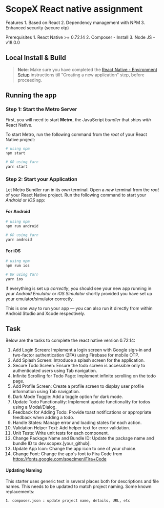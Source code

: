 # ScopeX React native assignment


Features
	1. Based on React
	2. Dependency management with NPM
	3. Enhanced security (secure otp)

Prerequisites
	1. React Native >= 0.72.14
	2. Composer - Install
	3. Node JS - v18.0.0


## Local Install & Build

> **Note**: Make sure you have completed the [React Native - Environment Setup](https://reactnative.dev/docs/environment-setup) instructions till "Creating a new application" step, before proceeding.

## Running the app

### Step 1: Start the Metro Server

First, you will need to start **Metro**, the JavaScript _bundler_ that ships _with_ React Native.

To start Metro, run the following command from the _root_ of your React Native project:

```bash
# using npm
npm start

# OR using Yarn
yarn start
```

### Step 2: Start your Application

Let Metro Bundler run in its _own_ terminal. Open a _new_ terminal from the _root_ of your React Native project. Run the following command to start your _Android_ or _iOS_ app:

#### For Android

```bash
# using npm
npm run android

# OR using Yarn
yarn android
```

#### For iOS

```bash
# using npm
npm run ios

# OR using Yarn
yarn ios
```

If everything is set up _correctly_, you should see your new app running in your _Android Emulator_ or _iOS Simulator_ shortly provided you have set up your emulator/simulator correctly.

This is one way to run your app — you can also run it directly from within Android Studio and Xcode respectively.

## Task

Below are the tasks to complete the react native version 0.72.14:

1. Add Login Screen: Implement a login screen with Google sign-in and two-factor authentication (2FA) using Firebase for mobile OTP.
2. Add Splash Screen: Introduce a splash screen for the application.
3. Secure Todo Screen: Ensure the todo screen is accessible only to authenticated users using Tab navigation.
4. Infinite Scrolling for Todo Page: Implement infinite scrolling on the todo page.
5. Add Profile Screen: Create a profile screen to display user profile information using Tab navigation.
6. Dark Mode Toggle: Add a toggle option for dark mode.
7. Update Todo Functionality: Implement update functionality for todos using a Modal/Dialog.
8. Feedback for Adding Todo: Provide toast notifications or appropriate feedback when adding a todo.
9. Handle States: Manage error and loading states for each action.
10. Validation Helper Text: Add helper text for error validation.
11. Unit Tests: Write unit tests for each component.
12. Change Package Name and Bundle ID: Update the package name and bundle ID to dev.scopex.[your_github].
13. Update App Icon: Change the app icon to one of your choice.
14. Change Font: Change the app's font to Fira Code from https://fonts.google.com/specimen/Fira+Code

#### Updating Naming

This starter uses generic text in several places both for descriptions and file names. This needs to be updated to match project naming. Some known replacements:

	1. composer.json : update project name, details, URL, etc